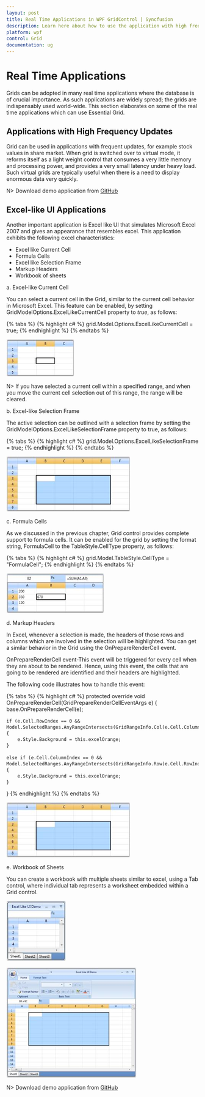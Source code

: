 ```yaml
---
layout: post
title: Real Time Applications in WPF GridControl | Syncfusion
description: Learn here about how to use the application with high frequency updates in the Syncfusion WPF GridControl.
platform: wpf
control: Grid
documentation: ug
---
```


# Real Time Applications

Grids can be adopted in many real time applications where the database is of crucial importance. As such applications are widely spread; the grids are indispensably used world-wide.  This section elaborates on some of the real time applications which can use Essential Grid.

## Applications with High Frequency Updates 

Grid can be used in applications with frequent updates, for example stock values in share market. When grid is switched over to virtual mode, it reforms itself as a light weight control that consumes a very little memory and processing power, and provides a very small latency under heavy load. Such virtual grids are typically useful when there is a need to display enormous data very quickly.  

N> Download demo application from [GitHub](https://github.com/syncfusion/wpf-demos/tree/master/GridControl/Performance/TraderGrid%20Test)

## Excel-like UI Applications

Another important application is Excel like UI that simulates Microsoft Excel 2007 and gives an appearance that resembles excel. This application exhibits the following excel characteristics:

   * Excel like Current Cell
   * Formula Cells
   * Excel like Selection Frame
   * Markup Headers
   * Workbook of sheets

a. Excel-like Current Cell

You can select a current cell in the Grid, similar to the current cell behavior in Microsoft Excel. This feature can be enabled, by setting GridModelOptions.ExcelLikeCurrentCell property to _true_, as follows:  

{% tabs %}
{% highlight c# %}
grid.Model.Options.ExcelLikeCurrentCell = true;
{% endhighlight  %}
{% endtabs %}

![Showing Excel like Current Cell Selection in WPF GridControl](Real-Time-Applications_images/Real-Time-Applications_img1.jpeg)


N>  If you have selected a current cell within a specified range, and when you move the current cell selection out of this range, the range will be cleared.


b. Excel-like Selection Frame

The active selection can be outlined with a selection frame by setting the GridModelOptions.ExcelLikeSelectionFrame property to true, as follows:

{% tabs %}
{% highlight c# %}
grid.Model.Options.ExcelLikeSelectionFrame = true;
{% endhighlight  %}
{% endtabs %}

![Displaying Excel like Selection Frame in WPF GridControl](Real-Time-Applications_images/Real-Time-Applications_img2.jpeg)


c. Formula Cells

As we discussed in the previous chapter, Grid control provides complete support to formula cells. It can be enabled for the grid by setting the format string, FormulaCell to the TableStyle.CellType property, as follows: 

{% tabs %}
{% highlight c# %}
grid.Model.TableStyle.CellType = "FormulaCell";
{% endhighlight  %}
{% endtabs %}

![WPF GridControl with Excel like Formula Cell](Real-Time-Applications_images/Real-Time-Applications_img3.jpeg)


d. Markup Headers

In Excel, whenever a selection is made, the headers of those rows and columns which are involved in the selection will be highlighted. You can get a similar behavior in the Grid using the OnPrepareRenderCell event.  

OnPrepareRenderCell event-This event will be triggered for every cell when they are about to be rendered. Hence, using this event, the cells that are going to be rendered are identified and their headers are highlighted.

The following code illustrates how to handle this event:

{% tabs %}
{% highlight c# %}
protected override void OnPrepareRenderCell(GridPrepareRenderCellEventArgs e)
{
    base.OnPrepareRenderCell(e);

    if (e.Cell.RowIndex == 0 && Model.SelectedRanges.AnyRangeIntersects(GridRangeInfo.Col(e.Cell.ColumnIndex)))
    {
        e.Style.Background = this.excelOrange;
    }

    else if (e.Cell.ColumnIndex == 0 && Model.SelectedRanges.AnyRangeIntersects(GridRangeInfo.Row(e.Cell.RowIndex)))
    {
        e.Style.Background = this.excelOrange;
    }
}
{% endhighlight  %}
{% endtabs %}

![WPF GridControl with markup headers](Real-Time-Applications_images/Real-Time-Applications_img4.jpeg)


e. Workbook of Sheets

You can create a workbook with multiple sheets similar to excel, using a Tab control, where individual tab represents a worksheet embedded within a Grid control.


![WPF GridControl with workbook of sheets](Real-Time-Applications_images/Real-Time-Applications_img5.jpeg)


![Complete application in WPF GridControl](Real-Time-Applications_images/Real-Time-Applications_img6.jpeg)


N> Download demo application from [GitHub](https://github.com/syncfusion/wpf-demos/tree/master/GridControl/Product%20Showcase/Excel%20Like%20UI)



